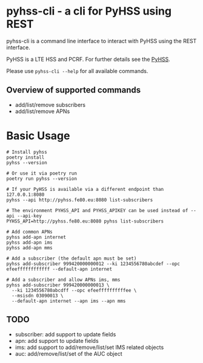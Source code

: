 # pyhss-cli - a cli for PyHSS using REST

pyhss-cli is a command line interface to interact with PyHSS using
the REST interface.

PyHSS is a LTE HSS and PCRF. For further details see the [PyHSS](https://github.com/nickvsnetworking/pyhss).

Please use `pyhss-cli --help` for all available commands.

## Overview of supported commands

- add/list/remove subscribers
- add/list/remove APNs

# Basic Usage

```
# Install pyhss
poetry install
pyhss --version

# Or use it via poetry run
poetry run pyhss --version

# If your PyHSS is available via a different endpoint than 127.0.0.1:8080
pyhss --api http://pyhss.fe80.eu:8080 list-subscribers

# The environment PYHSS_API and PYHSS_APIKEY can be used instead of --api --api-key
PYHSS_API=http://pyhss.fe80.eu:8080 pyhss list-subscribers

# Add common APNs
pyhss add-apn internet
pyhss add-apn ims
pyhss add-apn mms

# Add a subscriber (the default apn must be set)
pyhss add-subscriber 999420000000012 --ki 1234556780abcdef --opc efeeffffffffffff --default-apn internet

# Add a subscriber and allow APNs ims, mms
pyhss add-subscriber 999420000000013 \
  --ki 1234556780abcdff --opc efeeffffffffffee \
  --msisdn 03090013 \
  --default-apn internet --apn ims --apn mms

```

## TODO

- subscriber: add support to update fields
- apn: add support to update fields
- ims: add support to add/remove/list/set IMS related objects
- auc: add/remove/list/set of the AUC object

